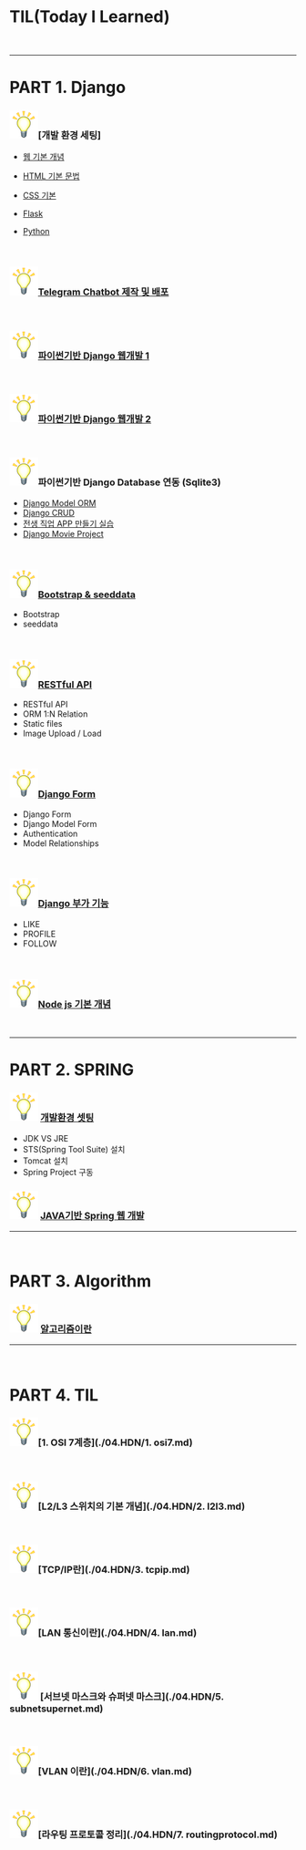 # TIL(Today I Learned)

<br>

---

# PART 1. Django

### ![light](/image/light.jpeg)[개발 환경 세팅]

- [웹 기본 개념](./01.Django/mdfile/1.hphk_intro_html.md "웹 기본 개념")

- [HTML 기본 문법](./01.Django/mdfile/1.hphk_intro_html.md "HTML 기본 문법")

- [CSS 기본](./01.Django/mdfile/2.hphk_css.md)

- [Flask](./01.Django/mdfile/4.hphk_flask.md)

- [Python](./01.Django/mdfile/3.hphk_python.md)

  <br>

### ![light](/image/light.jpeg)[Telegram Chatbot 제작 및 배포](./01.Django/mdfile/4.hphk_flask.md)

<br>

### ![light](/image/light.jpeg)[파이썬기반 Django 웹개발 1](./01.Django/mdfile/5.hphk_django.md)

<br>

### ![light](/image/light.jpeg)[파이썬기반 Django 웹개발 2](./01.Django/mdfile/5.hphk_django2.md)

<br>

### ![light](/image/light.jpeg)파이썬기반 Django Database 연동 (Sqlite3)

+ [Django Model ORM](./01.Django/mdfile/6.hphk_django_db.md)
+ [Django CRUD](./01.Django/mdfile/7.hphk_django_db_crud.md)
+ [전생 직업 APP 만들기 실습](./01.Django/mdfile/8.hphk_django_exam_gaker.md)
+ [Django Movie Project](./01.Django/mdfile/9.hphk_django_movie_project.md)

<br>

### ![light](/image/light.jpeg)[Bootstrap & seeddata](./01.Django/mdfile/10.hphk_bootstrap_seeddata.md)

+ Bootstrap
+ seeddata

<br>

### ![light](/image/light.jpeg)[RESTful API](./01.Django/mdfile/11.hphk_restful_api.md)

+ RESTful API
+ ORM 1:N Relation
+ Static files
+ Image Upload / Load

<br>

### ![light](/image/light.jpeg)[Django Form](./01.Django/mdfile/12.hphk_django_form.md)

+ Django Form
+ Django Model Form
+ Authentication
+ Model Relationships

<br>

### ![light](/image/light.jpeg)[Django 부가 기능](./01.Django/mdfile/13.hphk_django_like_profile_follow.md)

+ LIKE
+ PROFILE
+ FOLLOW

<br>

### ![light](/image/light.jpeg)[Node js 기본 개념](./01.Django/mdfile/14.hphk_nodejs.md)

<br>

---

# PART 2. SPRING

### ![light](/image/light.jpeg) [개발환경 셋팅](./02.spring/mdfile/01.spring_intro.md)

- JDK VS JRE 
- STS(Spring Tool Suite) 설치
- Tomcat 설치
- Spring Project 구동

### ![light](/image/light.jpeg) [JAVA기반 Spring 웹 개발](./02.spring/mdfile/01.spring_intro.md)

---

<br>

# PART 3. Algorithm

### ![light](/image/light.jpeg) [알고리즘이란](./03.algorithm/mdfile/01_algorithm_intro.md)

---

<br>

# PART 4. TIL

### ![light](./image/light.jpeg)[1. OSI 7계층](./04.HDN/1. osi7.md)

<br>

### ![light](./image/light.jpeg)[L2/L3 스위치의 기본 개념](./04.HDN/2. l2l3.md)

<br>

### ![light](./image/light.jpeg)[TCP/IP란](./04.HDN/3. tcpip.md)

<br>

### ![light](./image/light.jpeg)[LAN 통신이란](./04.HDN/4. lan.md)

<br>

### ![light](./image/light.jpeg) [서브넷 마스크와 슈퍼넷 마스크](./04.HDN/5. subnetsupernet.md)

<br>

### ![light](./image/light.jpeg)[VLAN 이란](./04.HDN/6. vlan.md)

<br>

### ![light](./image/light.jpeg)[라우팅 프로토콜 정리](./04.HDN/7. routingprotocol.md)

